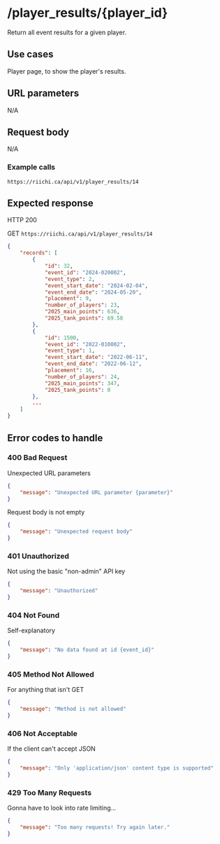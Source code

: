 # /player_results/{player_id}
Return all event results for a given player.

## Use cases
Player page, to show the player's results.

## URL parameters
N/A

## Request body
N/A

### Example calls
`https://riichi.ca/api/v1/player_results/14`

## Expected response
HTTP 200

GET `https://riichi.ca/api/v1/player_results/14`
```json
{
	"records": [
        {
			"id": 32,
			"event_id": "2024-020002",
            "event_type": 2,
            "event_start_date": "2024-02-04",
            "event_end_date": "2024-05-20",
			"placement": 9,
            "number_of_players": 23,
            "2025_main_points": 636,
            "2025_tank_points": 69.58
		},
		{
			"id": 1500,
			"event_id": "2022-010002",
            "event_type": 1,
            "event_start_date": "2022-06-11",
            "event_end_date": "2022-06-12",
			"placement": 16,
            "number_of_players": 24,
            "2025_main_points": 347,
            "2025_tank_points": 0
		},
		...
	]
}
```

## Error codes to handle

### 400 Bad Request
Unexpected URL parameters
```json
{
	"message": "Unexpected URL parameter {parameter}"
}
```

Request body is not empty
```json
{
	"message": "Unexpected request body"
}
```

### 401 Unauthorized
Not using the basic "non-admin" API key
```json
{
	"message": "Unauthorized"
}
```

### 404 Not Found
Self-explanatory
```json
{
	"message": "No data found at id {event_id}"
}
```

### 405 Method Not Allowed
For anything that isn't GET
```json
{
	"message": "Method is not allowed"
}
```

### 406 Not Acceptable
If the client can't accept JSON
```json
{
	"message": "Only 'application/json' content type is supported"
}
```

### 429 Too Many Requests
Gonna have to look into rate limiting...
```json
{
	"message": "Too many requests! Try again later."
}
```